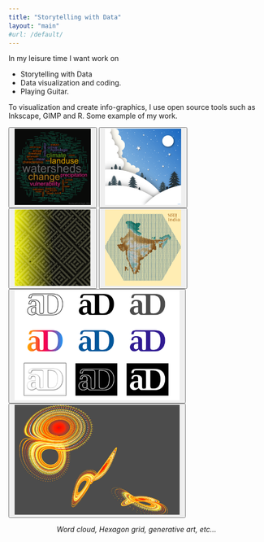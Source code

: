 ```yaml
---
title: "Storytelling with Data"
layout: "main"
#url: /default/
---
```


In my leisure time I want work on 
- Storytelling with Data
- Data visualization and coding.
- Playing Guitar.

To visualization and create info-graphics, I use open source tools such as Inkscape, GIMP and R. Some example of my work. 

<button style = "padding: 1px 10px"><img src="Image (1).png"  width="150"></button>
<button style = "padding: 1px 10px"><img src="Image (2).png"  width="150"></button>
<button style = "padding: 1px 10px"><img src="Image (3).png"  width="150"></button>
<button style = "padding: 1px 10px"><img src="Image (4).png"  width="150"></button>
<button style = "padding: 1px 10px"><img src="Image (5).png"  width="325"></button>
<button style = "padding: 1px 10px"><img src="Image (6).jpg"  width="325" height="216"></button>
_<center>Word cloud, Hexagon grid, generative art, etc... </center>_
